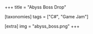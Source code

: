 +++
title = "Abyss Boss Drop"

[taxonomies]
tags = ["C#", "Game Jam"]

[extra]
img = "abyss_boss.png"
+++


<!-- +++ --> 
<!-- title = "Code Blocks Theme" --> 
<!-- description = "Sample article showcasing syntax highlighting and formatting for Code Blocks with a custom theme." --> 
<!-- date = 2022-05-16T15:00:00Z --> 
<!-- draft = false -->

<!-- [taxonomies] --> 
<!-- tags = ["Features","Markdown"] --> 

<!-- [extra] --> 
<!-- keywords = "Code, Code Blocks, Syntax, Syntax Highlighting, Theme" --> 
<!-- toc = true --> 
<!-- series = "Features" --> 
<!-- +++ -->
